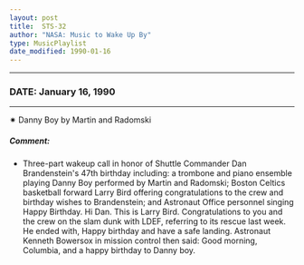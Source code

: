 ```yaml
---
layout: post
title:  STS-32
author: "NASA: Music to Wake Up By"
type: MusicPlaylist
date_modified: 1990-01-16
---
```


----
### DATE: January 16, 1990
----
✷ Danny Boy by Martin and Radomski

##### Comment:
* Three-part wakeup call in honor of Shuttle Commander Dan Brandenstein's 47th birthday including: a trombone and piano ensemble playing Danny Boy performed by   Martin and Radomski; Boston Celtics basketball forward Larry Bird offering congratulations to the crew and birthday wishes to Brandenstein; and Astronaut Office  personnel singing Happy Birthday. Hi Dan. This is Larry Bird. Congratulations to you and the crew on the slam dunk with LDEF, referring to its rescue last week. He ended with, Happy birthday and have a safe landing. Astronaut Kenneth Bowersox in mission control then said: Good morning, Columbia, and a happy birthday to Danny boy.
